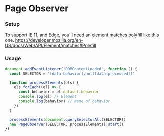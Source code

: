 # Page Observer

### Setup

To support IE 11, and Edge, you'll need an element matches polyfill like this one. https://developer.mozilla.org/en-US/docs/Web/API/Element/matches#Polyfill 

### Usage

```js
document.addEventListener('DOMContentLoaded', function () {
  const SELECTOR = '[data-behavior]:not([data-processed])'

  function processElements(els) {
    els.forEach((el) => {
      const behavior = el.dataset.behavior
      console.log(el) // Element
      console.log(behavior) // Name of behavior
    })
  }

  processElements(document.querySelectorAll(SELECTOR))
  new PageObserver(SELECTOR, processElements).start()
})
```
